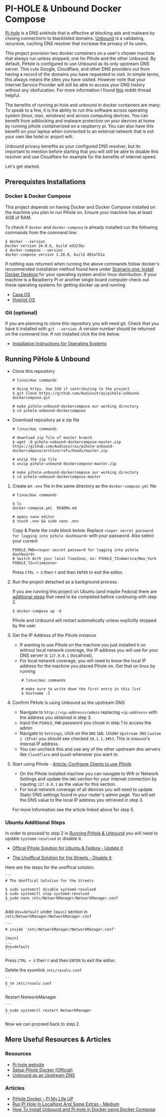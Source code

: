 # PI-HOLE & Unbound Docker Compose

[Pi-hole](https://docs.pi-hole.net/) is a DNS sinkhole that is effective at blocking ads and malware by closing connections to blacklisted domains. [Unbound](https://nlnetlabs.nl/projects/unbound/about/) is a validating, recursive, caching DNS resolver that increase the privacy of its users.

This project provision two docker containers on a user's chosen machine that always run unless stopped; one for Pihole and the other Unbound. By default, PiHole is configured to use Unbound as its only upstream DNS server. This cuts Google, Cloudflare, and other DNS providers out from having a record of the domains you have requested to visit. In simple terms, this always means the sites you have visited. However note that your Internet Service Provider will still be able to access your DNS history without any obsfucation. For more information I found [this](https://www.reddit.com/r/pihole/comments/ydkkup/what_are_the_benefits_to_unbound/) reddit thread helpful.

The benefits of running pi-hole and unbound in docker containers are many. To speak to a few, it is the ability to run this software across operating system (linux, mac, windows) and across computing devices. You can benefit from adblocking and malware protection on your devices at home by running pihole containerized on a raspberry pi. You can also have this benefit on your laptop when connected to an external network that is not your own like hotel or airport wifi.

Unbound privacy benefits as your configured DNS resolver, but its important to mention before starting that you will still be able to disable this resolver and use Cloudflare for example for the benefits of internet speed.

Let's get started.

## Prerequistes Installations

### Docker & Docker Compose

This project depends on having Docker and Docker Compose installed on the machine 
you plan to run Pihole on. Ensure your machine has at least 4GB of RAM.

To check if `docker` and `docker-compose` is already installed run the following commands from the command line:

```
$ docker --version
Docker version 24.0.6, build ed223bc
$ docker-compose --version
docker-compose version 1.28.0, build d02a7b1a
```

If nothing was returned when running the above commands follow docker's recommended installation method found here under [Scenario one: Install Docker Desktop](https://docs.docker.com/compose/install/#scenario-one-install-docker-desktop) for your operating system and/or linux distribution. If your machine is a Raspberry Pi or another single board computer check out these operating systems for getting docker up and running

- [Casa OS](https://github.com/IceWhaleTech/CasaOS)
- [Hypriot OS](https://blog.hypriot.com/downloads/)

### Git (optional)

If you are planning to clone this repository you will need git. Check that you have it installed with `git --version`. A version number should be returned on the command line. If not installed click the link below.

- [Installation Instructions for Operating Systems](https://git-scm.com/book/en/v2/Getting-Started-Installing-Git)

## Running PiHole & Unbound

- Clone this repository

    ```
    # linux/mac commands

    # Using https. Use SSH if contributing to the project 
    $ git clone https://github.com/Audiosutras/pihole-unbound-dockercompose.git

    # make pihole-unbound-dockercompose our working directory
    $ cd pihole-unbound-dockercompose
    ```

- Download repository as a zip file

    ```
    # linux/mac commands

    # download zip file of master branch
    $ wget -O pihole-unbound-dockercompose-master.zip https://github.com/Audiosutras/pihole-unbound-dockercompose/archive/refs/heads/master.zip

    # unzip the zip file
    $ unzip pihole-unbound-dockercompose-master.zip

    # make pihole-unbound-dockercompose our working directory
    $ cd pihole-unbound-dockercompose-master
    ```

1. Create an `.env` file in the same directory as the `docker-compose.yml` file

    ```
    # linux/mac commands

    $ ls
    docker-compose.yml  READMe.md

    # opens nano editor
    $ touch .env && sudo nano .env
    ```

    Copy & Paste the code block below. Replace `<super secret password for logging into pihole dashboard>` with your password. Also select your current 

    ```.env
    PIHOLE_PWD=<super secret password for logging into pihole dashboard>
    # Switch With your local TimeZone, ex: PIHOLE_TZ=America/New_York 
    PIHOLE_TZ=<timezone>
    ```

    Press `CTRL + X` then `Y` and then `ENTER` to exit the editor.

2. Run the project detached as a background process. 

    If you are running this project on Ubuntu (and maybe Fedora) there are [additional steps](#ubuntu-additional-steps) that need to be completed before continuing with step 2.

    ```
    $ docker-compose up -d
    ```

    Pihole and Unbound will restart automatically unless explicitly stopped by the user.


3. Get the IP Address of the Pihole instance

    - If wanting to use Pihole on the machine you just installed it on without local 
    network coverage, the IP address you will use for your DNS server is `127.0.0.1` (localhost).
    - For local network coverage, you will need to know the local IP address for the machine you placed Pihole on. Get that on linux by running
    ```
        # linux/mac commands

        # make sure to write down the first entry in this list
        $ hostname -I
    ```

4. Confirm PiHole is using Unbound as the upstream DNS

    - Navigate to `http://<ip-address>/admin` replacing `<ip-address>` with the address you obtained in step 3.
    - Input the `PIHOLE_PWD` password you chose in step 1 to access the admin
    - Navigate to `Settings`, click on the `DNS` tab. Under `Upstream DNS` `Custom 1 (IPv4)` you should see checked `10.1.1.3#53`. This is `Unbound`'s internal IP address. 
    - You can uncheck this and use any of the other upstream dns servers like `Cloudflare` and `Quad9` whenever you want to.

5. Start using Pihole - [Article: Configure Clients to use Pihole](https://discourse.pi-hole.net/t/how-do-i-configure-my-devices-to-use-pi-hole-as-their-dns-server/245)

    - On the Pihole installed machine you can navigate to Wifi or Network Settings and update the `DNS` section for your internet connection by inputing `127.0.0.1` as the value for this section.
    - For local network coverage of all devices you will need to update Static DNS settings found in your router's admin page. You will set 
    the DNS value to the local IP address you retrieved in step 3.

    For more Information see the article linked above for step 5.

### Ubuntu Additional Steps

In order to proceed to step 2 in [Running PiHole & Unbound](#running-pihole--unbound) you will need to update `systemd-resolved` or disable it.

- [Offical Pihole Solution for Ubuntu & Fedora - Update It](https://github.com/pi-hole/docker-pi-hole/#installing-on-ubuntu-or-fedora)

- [The Unoffical Solution for the Streets - Disable It](https://askubuntu.com/questions/907246/how-to-disable-systemd-resolved-in-ubuntu).

Here are the steps for the unoffical solution.

    ```
    # The Unoffical Solution for the Streets

    $ sudo systemctl disable systemd-resolved
    $ sudo systemctl stop systemd-resolved
    $ sudo nano /etc/NetworkManager/NetworkManager.conf 
    ```

Add `dns=default` under `[main]` section in `/etc/NetworkManager/NetworkManager.conf`


    ```
    # inside '/etc/NetworkManager/NetworkManager.conf'
 
    [main]
    ...
    dns=default
    ```
Press `CTRL + X` then `Y` and then `ENTER` to exit the editor.

Delete the sysmlink `/etc/resolv.conf`

    ```
    $ rm /etc/resolv.conf
    ```

Restart NetworkManager

    ```
    $ sudo systemctl restart NetworkManager
    ```

Now we can proceed back to step 2.

## More Useful Resources & Articles

### Resources

- [Pi-hole website](https://pi-hole.net/)
- [Setup Pihole Docker (Official)](https://github.com/pi-hole/docker-pi-hole/#running-pi-hole-docker)
- [Unbound as an Upstream DNS](https://nlnetlabs.nl/projects/unbound/about/)

### Articles 

- [PiHole Docker - Pi My Life UP](https://pimylifeup.com/pi-hole-docker/)
- [Run PI Hole In Localhost And Some Extras - Medium](https://thanosmour-tk.medium.com/run-pi-hole-in-localhost-and-some-extras-4b50e76611e6)
- [How To Install Unbound and Pi-hole in Docker using Docker Compose](https://www.reddit.com/r/docker/comments/rbgrm8/how_to_install_unbound_and_pihole_in_docker_using/)
